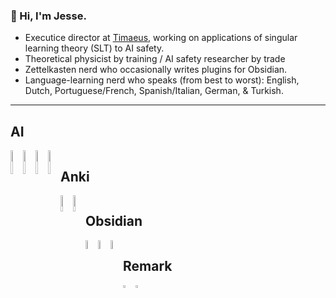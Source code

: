### 👋 Hi, I'm Jesse. 

- Executice director at [Timaeus](timaeus.co), working on applications of singular learning theory (SLT) to AI safety.
- Theoretical physicist by training / AI safety researcher by trade
- Zettelkasten nerd who occasionally writes plugins for Obsidian. 
- Language-learning nerd who speaks (from best to worst): English, Dutch, Portuguese/French, Spanish/Italian, German, & Turkish. 

---

<!--img src="https://github-readme-stats.vercel.app/api?username=jqhoogland" /-->

## AI 
<div style="display:flex;flex-direction:row;overflow-y:scroll;">
  <a href="https://github.com/timaeus-research/devinterp">
    <img src="https://github-readme-stats.vercel.app/api/pin/?username=timaeus-research&repo=devinterp" style="width:40%"/>
  </a>
  <a href="https://github.com/jqhoogland/experiminis">
    <img src="https://github-readme-stats.vercel.app/api/pin/?username=jqhoogland&repo=experiminis" style="width:40%"/>
  </a>
<div>

<div style="display:flex;flex-direction:row;overflow-y:scroll;">
  <a href="https://github.com/jqhoogland/llm-dj">
    <img src="https://github-readme-stats.vercel.app/api/pin/?username=jqhoogland&repo=llm-dj" style="width:40%"/>
  </a>
  <a href="https://github.com/jqhoogland/aligning-ai">
    <img src="https://github-readme-stats.vercel.app/api/pin/?username=jqhoogland&repo=aligning-ai" style="width:40%"/>
  </a>
<div>
  
## Anki
<div style="display:flex;flex-direction:row;overflow-y:scroll;">
  <a href="https://github.com/jqhoogland/autoanki">
    <img src="https://github-readme-stats.vercel.app/api/pin/?username=jqhoogland&repo=autoanki" style="width:40%"/>
  </a>
  <a href="https://github.com/jqhoogland/anki-squared">
    <img src="https://github-readme-stats.vercel.app/api/pin/?username=jqhoogland&repo=anki-squared" style="width:40%"/>
  </a>
<div>
  
## Obsidian
 <div style="display:flex;flex-direction:row;overflow-y:scroll;flex-wrap: nowrap;">
  <a href="https://github.com/jqhoogland/obsidian-export">
    <img src="https://github-readme-stats.vercel.app/api/pin/?username=jqhoogland&repo=obsidian-export" style="width:40%"/>
  </a>
  <a href="https://github.com/jqhoogland/obsidian-squiggle">
    <img src="https://github-readme-stats.vercel.app/api/pin/?username=jqhoogland&repo=obsidian-squiggle" style="width:40%"/>
  </a>
  <a href="https://github.com/jqhoogland/rationalia-starter">
    <img src="https://github-readme-stats.vercel.app/api/pin/?username=jqhoogland&repo=rationalia-starter" style="width:40%"/>
  </a>
<div>

  
## Remark
<div style="display:flex;flex-direction:row;">
  <a href="https://github.com/jqhoogland/remark-tangle">
    <img src="https://github-readme-stats.vercel.app/api/pin/?username=jqhoogland&repo=remark-tangle" style="width:40%"/>
  </a>
  <a href="https://github.com/jqhoogland/remark-preset-obsidian">
    <img src="https://github-readme-stats.vercel.app/api/pin/?username=jqhoogland&repo=remark-preset-obsidian" style="width:40%"/>
  </a>
<div>

  
